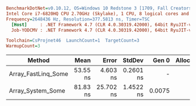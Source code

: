 ``` ini

BenchmarkDotNet=v0.10.12, OS=Windows 10 Redstone 3 [1709, Fall Creators Update] (10.0.16299.248)
Intel Core i7-6820HQ CPU 2.70GHz (Skylake), 1 CPU, 8 logical cores and 4 physical cores
Frequency=2648436 Hz, Resolution=377.5813 ns, Timer=TSC
  [Host]     : .NET Framework 4.7 (CLR 4.0.30319.42000), 64bit RyuJIT-v4.7.2633.0
  Job-YODCMV : .NET Framework 4.7 (CLR 4.0.30319.42000), 64bit RyuJIT-v4.7.2633.0

Toolchain=CsProjnet46  LaunchCount=1  TargetCount=3  
WarmupCount=3  

```
|              Method |     Mean |     Error |    StdDev |  Gen 0 | Allocated |
|-------------------- |---------:|----------:|----------:|-------:|----------:|
| Array_FastLinq_Some | 53.55 ns |  4.603 ns | 0.2601 ns |      - |       0 B |
|   Array_System_Some | 81.83 ns | 25.702 ns | 1.4522 ns | 0.0075 |      32 B |

